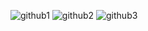 ![github1](https://github.com/user-attachments/assets/2cfee4c2-6a08-46ec-8ca3-365d07d6529c)
![github2](https://github.com/user-attachments/assets/f132e5e8-dde4-47da-a7c6-77f5b8d1df02)
![github3](https://github.com/user-attachments/assets/18d81871-20e1-4ffc-966f-f24bc9b07317)
